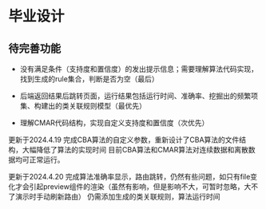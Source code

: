 # 毕业设计
## 待完善功能
- 没有满足条件（支持度和置信度）的发出提示信息；需要理解算法代码实现，找到生成的rule集合，判断是否为空（最后）

- 后端返回结果后跳转页面，运行结果包括运行时间、准确率、挖掘出的频繁项集、构建出的类关联规则模型（最优先）

- 理解CMAR代码结构，实现自定义支持度和置信度（次优先）

更新于2024.4.19
完成CBA算法的自定义参数，重新设计了CBA算法的文件结构，大幅降低了算法的实现时间
目前CBA算法和CMAR算法对连续数据和离散数据均可正常运行。

更新于2024.4.20
完成算法准确率显示，路由跳转，仍然有些问题，如只有file变化才会引起preview组件的渲染（虽然有影响，但是影响不大，可暂时忽略，大不了演示时手动刷新路由）
仍需添加生成的类关联规则，算法运行时间
